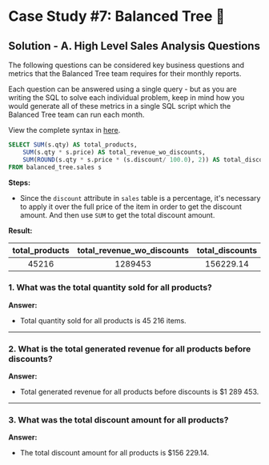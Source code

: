 # Case Study #7: Balanced Tree 🥾

## Solution - A. High Level Sales Analysis Questions

The following questions can be considered key business questions and metrics that the Balanced Tree team requires for their monthly reports.

Each question can be answered using a single query - but as you are writing the SQL to solve each individual problem, keep in mind how you would generate all of these metrics in a single SQL script which the Balanced Tree team can run each month.

View the complete syntax in [here](https://github.com/abnogueira/sql-ark/blob/main/8-week-sql-challenge/case-study-7/sql-syntax/ABC-balanced-tree-metrics.sql).

```sql
SELECT SUM(s.qty) AS total_products,
    SUM(s.qty * s.price) AS total_revenue_wo_discounts,
    SUM(ROUND(s.qty * s.price * (s.discount/ 100.0), 2)) AS total_discounts
FROM balanced_tree.sales s
```

__Steps:__

- Since the `discount` attribute in `sales` table is a percentage, it's necessary to apply it over the full price of the item in order to get the discount amount. And then use `SUM` to get the total discount amount.

__Result:__

| total_products | total_revenue_wo_discounts | total_discounts |
| :-: | :-: | :-: |
| 45216| 1289453| 156229.14|

### 1. What was the total quantity sold for all products?

__Answer:__

- Total quantity sold for all products is 45 216 items.

---

### 2. What is the total generated revenue for all products before discounts?

__Answer:__

- Total generated revenue for all products before discounts is $1 289 453.

---

### 3. What was the total discount amount for all products?

__Answer:__

- The total discount amount for all products is $156 229.14.
